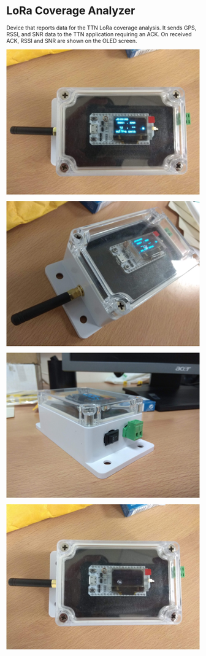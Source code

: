 # LoRa Coverage Analyzer

Device that reports data for the TTN LoRa coverage analysis. It sends GPS, RSSI, and SNR data to the TTN application requiring an ACK. On received ACK, RSSI and SNR are shown on the OLED screen.

![IMG_20200109_191707.jpg](img/IMG_20200109_191707.jpg)

![IMG_20200109_191712.jpg](img/IMG_20200109_191712.jpg)

![IMG_20200109_191722.jpg](img/IMG_20200109_191722.jpg)

![IMG_20200109_191659.jpg](img/IMG_20200109_191659.jpg)
